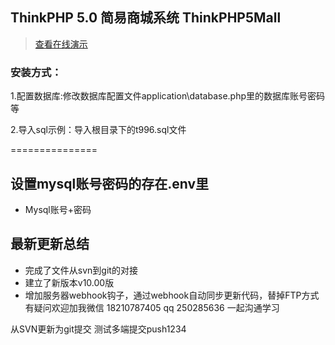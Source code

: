 

## ThinkPHP 5.0 简易商城系统 ThinkPHP5Mall

> [查看在线演示](http://open.gaoxueya.com)  


### 安装方式：

1.配置数据库:修改数据库配置文件application\database.php里的数据库账号密码等

2.导入sql示例：导入根目录下的t996.sql文件

===============

## 设置mysql账号密码的存在.env里
+ Mysql账号+密码 

## 最新更新总结
+ 完成了文件从svn到git的对接
+ 建立了新版本v10.00版
+ 增加服务器webhook钩子，通过webhook自动同步更新代码，替掉FTP方式
有疑问欢迎加我微信 18210787405  qq 250285636  一起沟通学习


 

 从SVN更新为git提交
 测试多端提交push1234
